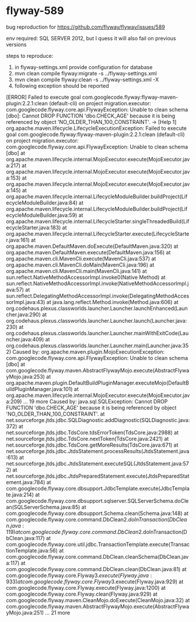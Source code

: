 flyway-589
==========

bug reproduction for https://github.com/flyway/flyway/issues/589


env required:
SQL SERVER 2012, but I quess it will also fail on previous versions


steps to reproduce:
1) in flyway-settings.xml provide configuration for database
2) mvn clean compile flyway:migrate -s ../flyway-settings.xml
3) mvn clean compile flyway:clean -s ../flyway-settings.xml -X
4) following exception should be reported

[ERROR] Failed to execute goal com.googlecode.flyway:flyway-maven-plugin:2.2.1:clean (default-cli) on project migration.executor: com.googlecode.flyway.core.api.FlywayException: Unable to clean schema [dbo]: Cannot DROP FUNCTION 'dbo.CHECK_AGE' because it is being referenced by object 'NO_OLDER_THAN_100_CONSTRAINT'. -> [Help 1]
org.apache.maven.lifecycle.LifecycleExecutionException: Failed to execute goal com.googlecode.flyway:flyway-maven-plugin:2.2.1:clean (default-cli) on project migration.executor: com.googlecode.flyway.core.api.FlywayException: Unable to clean schema [dbo]
	at org.apache.maven.lifecycle.internal.MojoExecutor.execute(MojoExecutor.java:217)
	at org.apache.maven.lifecycle.internal.MojoExecutor.execute(MojoExecutor.java:153)
	at org.apache.maven.lifecycle.internal.MojoExecutor.execute(MojoExecutor.java:145)
	at org.apache.maven.lifecycle.internal.LifecycleModuleBuilder.buildProject(LifecycleModuleBuilder.java:84)
	at org.apache.maven.lifecycle.internal.LifecycleModuleBuilder.buildProject(LifecycleModuleBuilder.java:59)
	at org.apache.maven.lifecycle.internal.LifecycleStarter.singleThreadedBuild(LifecycleStarter.java:183)
	at org.apache.maven.lifecycle.internal.LifecycleStarter.execute(LifecycleStarter.java:161)
	at org.apache.maven.DefaultMaven.doExecute(DefaultMaven.java:320)
	at org.apache.maven.DefaultMaven.execute(DefaultMaven.java:156)
	at org.apache.maven.cli.MavenCli.execute(MavenCli.java:537)
	at org.apache.maven.cli.MavenCli.doMain(MavenCli.java:196)
	at org.apache.maven.cli.MavenCli.main(MavenCli.java:141)
	at sun.reflect.NativeMethodAccessorImpl.invoke0(Native Method)
	at sun.reflect.NativeMethodAccessorImpl.invoke(NativeMethodAccessorImpl.java:57)
	at sun.reflect.DelegatingMethodAccessorImpl.invoke(DelegatingMethodAccessorImpl.java:43)
	at java.lang.reflect.Method.invoke(Method.java:606)
	at org.codehaus.plexus.classworlds.launcher.Launcher.launchEnhanced(Launcher.java:290)
	at org.codehaus.plexus.classworlds.launcher.Launcher.launch(Launcher.java:230)
	at org.codehaus.plexus.classworlds.launcher.Launcher.mainWithExitCode(Launcher.java:409)
	at org.codehaus.plexus.classworlds.launcher.Launcher.main(Launcher.java:352)
Caused by: org.apache.maven.plugin.MojoExecutionException: com.googlecode.flyway.core.api.FlywayException: Unable to clean schema [dbo]
	at com.googlecode.flyway.maven.AbstractFlywayMojo.execute(AbstractFlywayMojo.java:253)
	at org.apache.maven.plugin.DefaultBuildPluginManager.executeMojo(DefaultBuildPluginManager.java:101)
	at org.apache.maven.lifecycle.internal.MojoExecutor.execute(MojoExecutor.java:209)
	... 19 more
Caused by: java.sql.SQLException: Cannot DROP FUNCTION 'dbo.CHECK_AGE' because it is being referenced by object 'NO_OLDER_THAN_100_CONSTRAINT'.
	at net.sourceforge.jtds.jdbc.SQLDiagnostic.addDiagnostic(SQLDiagnostic.java:372)
	at net.sourceforge.jtds.jdbc.TdsCore.tdsErrorToken(TdsCore.java:2988)
	at net.sourceforge.jtds.jdbc.TdsCore.nextToken(TdsCore.java:2421)
	at net.sourceforge.jtds.jdbc.TdsCore.getMoreResults(TdsCore.java:671)
	at net.sourceforge.jtds.jdbc.JtdsStatement.processResults(JtdsStatement.java:613)
	at net.sourceforge.jtds.jdbc.JtdsStatement.executeSQL(JtdsStatement.java:572)
	at net.sourceforge.jtds.jdbc.JtdsPreparedStatement.execute(JtdsPreparedStatement.java:784)
	at com.googlecode.flyway.core.dbsupport.JdbcTemplate.execute(JdbcTemplate.java:214)
	at com.googlecode.flyway.core.dbsupport.sqlserver.SQLServerSchema.doClean(SQLServerSchema.java:85)
	at com.googlecode.flyway.core.dbsupport.Schema.clean(Schema.java:148)
	at com.googlecode.flyway.core.command.DbClean$2.doInTransaction(DbClean.java:119)
	at com.googlecode.flyway.core.command.DbClean$2.doInTransaction(DbClean.java:117)
	at com.googlecode.flyway.core.util.jdbc.TransactionTemplate.execute(TransactionTemplate.java:56)
	at com.googlecode.flyway.core.command.DbClean.cleanSchema(DbClean.java:117)
	at com.googlecode.flyway.core.command.DbClean.clean(DbClean.java:81)
	at com.googlecode.flyway.core.Flyway$3.execute(Flyway.java:933)
	at com.googlecode.flyway.core.Flyway$3.execute(Flyway.java:929)
	at com.googlecode.flyway.core.Flyway.execute(Flyway.java:1200)
	at com.googlecode.flyway.core.Flyway.clean(Flyway.java:929)
	at com.googlecode.flyway.maven.CleanMojo.doExecute(CleanMojo.java:32)
	at com.googlecode.flyway.maven.AbstractFlywayMojo.execute(AbstractFlywayMojo.java:251)
	... 21 more

